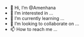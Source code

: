 - 👋 Hi, I’m @Amenhana
- 👀 I’m interested in ...
- 🌱 I’m currently learning ...
- 💞️ I’m looking to collaborate on ...
- 📫 How to reach me ...

<!---
Amenhana/Amenhana is a ✨ special ✨ repository because its `README.md` (this file) appears on your GitHub profile.
You can click the Preview link to take a look at your changes.
--->
